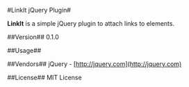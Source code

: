 #LinkIt jQuery Plugin#

**LinkIt** is a simple jQuery plugin to attach links to elements.

##Version##
0.1.0

##Usage##


##Vendors##
jQuery - [http://jquery.com](http://jquery.com)

##License##
MIT License



